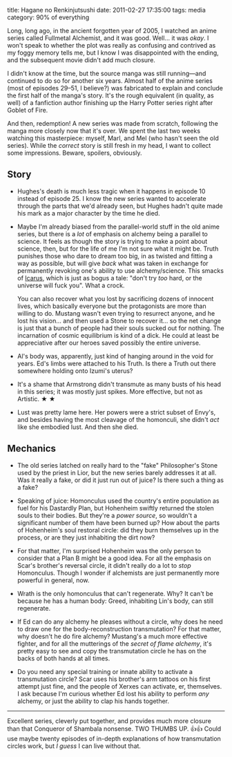 title: Hagane no Renkinjutsushi
date: 2011-02-27 17:35:00
tags: media
category: 90% of everything

Long, long ago, in the ancient forgotten year of 2005, I watched an anime series called Fullmetal Alchemist, and it was good.  Well...  it was _okay_.  I won't speak to whether the plot was really as confusing and contrived as my foggy memory tells me, but I know I was disappointed with the ending, and the subsequent movie didn't add much closure.

I didn't know at the time, but the source manga was still running—and continued to do so for another six years.  Almost half of the anime series (most of episodes 29–51, I believe?) was fabricated to explain and conclude the first half of the manga's story.  It's the rough equivalent (in quality, as well) of a fanfiction author finishing up the Harry Potter series right after Goblet of Fire.

And then, redemption!  A new series was made from scratch, following the manga more closely now that it's over.  We spent the last two weeks watching this masterpiece: myself, Marl, and Mel (who hasn't seen the old series).  While the _correct_ story is still fresh in my head, I want to collect some impressions.  Beware, spoilers, obviously.

<!-- more -->

## Story

* Hughes's death is much less tragic when it happens in episode 10 instead of episode 25.  I know the new series wanted to accelerate through the parts that we'd already seen, but Hughes hadn't quite made his mark as a major character by the time he died.

* Maybe I'm already biased from the parallel-world stuff in the old anime series, but there is a _lot_ of emphasis on alchemy being a parallel to science.  It feels as though the story is trying to make a point about science, then, but for the life of me I'm not sure what it might be.  Truth punishes those who dare to dream too big, in as twisted and fitting a way as possible, but will give _back_ what was taken in exchange for permanently revoking one's ability to use alchemy/science.  This smacks of [Icarus][icarus], which is just as bogus a tale: "don't try _too_ hard, or the universe will fuck you".  What a crock.

    You can also recover what you lost by sacrificing dozens of innocent lives, which basically everyone but the protagonists are more than willing to do.  Mustang wasn't even trying to resurrect anyone, and he lost his vision...  and then used a Stone to recover it...  so the net change is just that a bunch of people had their souls sucked out for nothing.  The incarnation of cosmic equilibrium is kind of a dick.  He could at least be appreciative after our heroes saved possibly the entire universe.

* Al's body was, apparently, just kind of hanging around in the void for years.  Ed's limbs were attached to his Truth.  Is there a Truth out there somewhere holding onto Izumi's uterus?

* It's a shame that Armstrong didn't transmute as many busts of his head in this series; it was mostly just spikes.  More effective, but not as Artistic.  ★ ★

* Lust was pretty lame here.  Her powers were a strict subset of Envy's, and besides having the most cleavage of the homonculi, she didn't _act_ like she embodied lust.  And then she died.

## Mechanics

* The old series latched on really hard to the "fake" Philosopher's Stone used by the priest in Lior, but the new series barely addresses it at all.  Was it really a fake, or did it just run out of juice?  Is there such a thing as a fake?

* Speaking of juice: Homonculus used the country's entire population as fuel for his Dastardly Plan, but Hohenheim swiftly returned the stolen souls to their bodies.  But they're a _power source_, so wouldn't a significant number of them have been burned up?  How about the parts of Hohenheim's soul restoral circle: did they burn themselves up in the process, or are they just inhabiting the dirt now?

* For that matter, I'm surprised Hohenheim was the only person to consider that a Plan B might be a good idea.  For all the emphasis on Scar's brother's reversal circle, it didn't really do a lot to _stop_ Homonculus.  Though I wonder if alchemists are just permanently more powerful in general, now.

* Wrath is the only homonculus that can't regenerate.  Why?  It can't be because he has a human body: Greed, inhabiting Lin's body, can still regenerate.

* If Ed can do any alchemy he pleases without a circle, why does he need to draw one for the body-reconstruction transmutation?  For that matter, why doesn't he do fire alchemy?  Mustang's a much more effective fighter, and for all the mutterings of the _secret of flame alchemy_, it's pretty easy to see and copy the transmutation circle he has on the backs of both hands at all times.

* Do you need any special training or innate ability to activate a transmutation circle?  Scar uses his brother's arm tattoos on his first attempt just fine, and the people of Xerxes can activate, er, themselves.  I ask because I'm curious whether Ed lost his ability to perform _any_ alchemy, or just the ability to clap his hands together.

---

Excellent series, cleverly put together, and provides much more closure than that Conqueror of Shambala nonsense.  TWO THUMBS UP.  👍👍  Could use maybe twenty episodes of in-depth explanations of how transmutation circles work, but _I guess_ I can live without that.


[icarus]: http://en.wikipedia.org/wiki/Icarus
